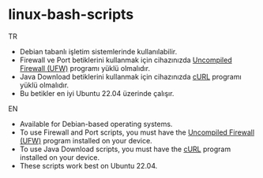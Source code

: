 # linux-bash-scripts
TR
- Debian tabanlı işletim sistemlerinde kullanılabilir.
- Firewall ve Port betiklerini kullanmak için cihazınızda [Uncompiled Firewall (UFW)](https://en.wikipedia.org/wiki/Uncomplicated_Firewall) programı yüklü olmalıdır.
- Java Download betiklerini kullanmak için cihazınızda [cURL](https://curl.se/download.html) programı yüklü olmalıdır.
- Bu betikler en iyi Ubuntu 22.04 üzerinde çalışır.

EN
- Available for Debian-based operating systems.
- To use Firewall and Port scripts, you must have the [Uncompiled Firewall (UFW)](https://en.wikipedia.org/wiki/Uncomplicated_Firewall) program installed on your device.
- To use Java Download scripts, you must have the [cURL](https://curl.se/download.html) program installed on your device.
- These scripts work best on Ubuntu 22.04.
